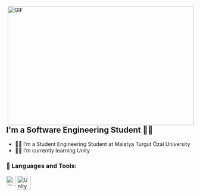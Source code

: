 <img align="right" alt="GIF" src="https://github.com/abhisheknaiidu/abhisheknaiidu/blob/master/code.gif?raw=true" width="500" height="320" />


## I'm a Software Engineering Student 👨‍🎓
- 👨‍💻 I’m a Student Engineering Student at Malatya Turgut Özal University
- 👨‍💻 I’m currently learning Unity

### 🔧 Languages and Tools:
[<img align="left" alt="Java" width="26px" src="https://upload.wikimedia.org/wikipedia/tr/thumb/2/2e/Java_Logo.svg/800px-Java_Logo.svg.png" />][Java]

[<img align="left" alt="Unity" width="37px" src="https://user-images.githubusercontent.com/109917881/180661540-39a3c2b4-75ee-412e-b190-ea5e13c30d14.png" />][Unity]



<br />

[Java]: https://www.java.com/
[Unity]: https://unity.com/

